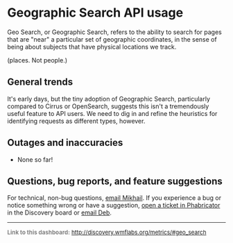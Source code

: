 Geographic Search API usage
=======

Geo Search, or Geographic Search, refers to the ability to search for pages that are "near" a particular set of geographic coordinates,
in the sense of being about subjects that have physical locations we track.

(places. Not people.)

General trends
------

It's early days, but the tiny adoption of Geographic Search, particularly compared to Cirrus or OpenSearch, suggests this isn't a tremendously useful feature to API users. We need to dig in and refine the heuristics for identifying requests as different types,
however.

Outages and inaccuracies
------

  * None so far!

Questions, bug reports, and feature suggestions
------
For technical, non-bug questions, [email Mikhail](mailto:mpopov@wikimedia.org?subject=Dashboard%20Question). If you experience a bug or notice something wrong or have a suggestion, [open a ticket in Phabricator](https://phabricator.wikimedia.org/maniphest/task/create/?projects=Discovery) in the Discovery board or [email Deb](mailto:deb@wikimedia.org?subject=Dashboard%20Question).

<hr style="border-color: gray;">
<p style="font-size: small; color: gray;">
  <strong>Link to this dashboard:</strong>
  <a href="http://discovery.wmflabs.org/metrics/#geo_search">
    http://discovery.wmflabs.org/metrics/#geo_search
  </a>
</p>
